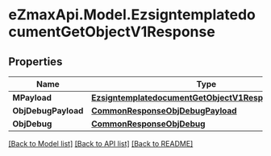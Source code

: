 
# eZmaxApi.Model.EzsigntemplatedocumentGetObjectV1Response

## Properties

Name | Type | Description | Notes
------------ | ------------- | ------------- | -------------
**MPayload** | [**EzsigntemplatedocumentGetObjectV1ResponseMPayload**](EzsigntemplatedocumentGetObjectV1ResponseMPayload.md) |  | 
**ObjDebugPayload** | [**CommonResponseObjDebugPayload**](CommonResponseObjDebugPayload.md) |  | [optional] 
**ObjDebug** | [**CommonResponseObjDebug**](CommonResponseObjDebug.md) |  | [optional] 

[[Back to Model list]](../README.md#documentation-for-models)
[[Back to API list]](../README.md#documentation-for-api-endpoints)
[[Back to README]](../README.md)

